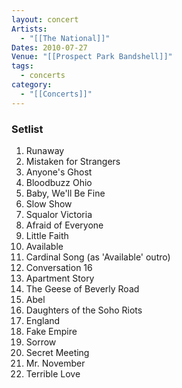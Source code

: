 ```yaml
---
layout: concert
Artists:
  - "[[The National]]"
Dates: 2010-07-27
Venue: "[[Prospect Park Bandshell]]"
tags:
  - concerts
category:
  - "[[Concerts]]"
---
```


### Setlist
1. Runaway
2. Mistaken for Strangers
3. Anyone's Ghost
4. Bloodbuzz Ohio
5. Baby, We'll Be Fine
6. Slow Show
7. Squalor Victoria
8. Afraid of Everyone
9. Little Faith
10. Available
11. Cardinal Song (as 'Available' outro)
12. Conversation 16
13. Apartment Story
14. The Geese of Beverly Road
15. Abel
16. Daughters of the Soho Riots
17. England
18. Fake Empire
19. Sorrow
20. Secret Meeting
21. Mr. November
22. Terrible Love
